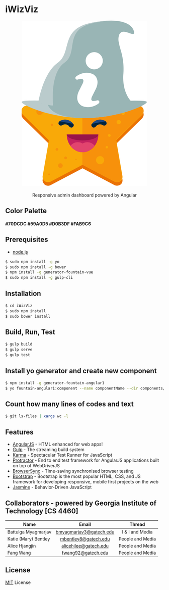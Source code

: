 # iWizViz

<p align="center" font-size="80px">
    <img src="src/img/logo.png?raw=true" alt="logo"/>
    <br>
    <br>
    Responsive admin dashboard powered by Angular
</p>

## Color Palette

#### \#70DCDC  \#59A0D5 \#D0B3DF \#FAB9C6

## Prerequisites

* [node.js](https://nodejs.org/)

```sh
$ sudo npm install -g yo
$ sudo npm install -g bower
$ npm install -g generator-fountain-vue
$ sudo npm install -g gulp-cli
```

## Installation

```sh
$ cd iWizViz
$ sudo npm install
$ sudo bower install
```

## Build, Run, Test

```sh
$ gulp build
$ gulp serve
$ gulp test
```

## Install yo generator and create new component

```sh
$ npm install -g generator-fountain-angular1
$ yo fountain-angular1:component --name componentName --dir components/componentName
```

## Count how many lines of codes and text

```sh
$ git ls-files | xargs wc -l
```

## Features

* [AngularJS](https://angularjs.org/) - HTML enhanced for web apps!
* [Gulp](http://gulpjs.com/) - The streaming build system
* [Karma](http://karma-runner.github.io/) - Spectacular Test Runner for JavaScript
* [Protractor](https://github.com/angular/protractor) - End to end test framework for AngularJS applications built on top of WebDriverJS
* [BrowserSync](http://browsersync.io/) - Time-saving synchronised browser testing
* [Bootstrap](http://getbootstrap.com/) - Bootstrap is the most popular HTML, CSS, and JS framework for developing responsive, mobile first projects on the web
* [Jasmine](http://jasmine.github.io/) - Behavior-Driven JavaScript

## Collaborators - powered by Georgia Institute of Technology [CS 4460]

| Name                 | Email                   | Thread           |
| -------------------  |:-----------------------:| :---------------:|
| Battulga Myagmarjav  | bmyagmarjav3@gatech.edu | I & I and Media  |
| Katie (Mary) Bentley | mbentley8@gatech.edu    | People and Media |
| Alice Hjangjin       | alicehjlee@gatech.edu   | People and Media |
| Fang Wang            | fwang92@gatech.edu      | People and Media |

## License

[MIT](./License.txt) License

